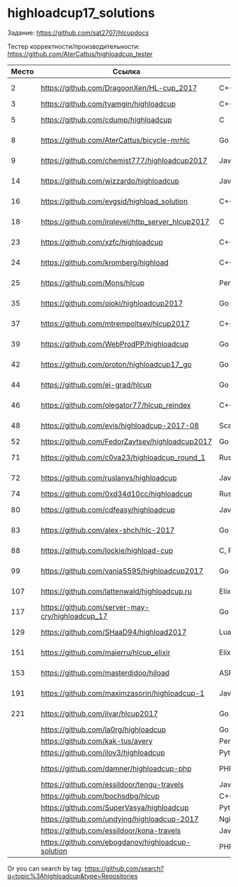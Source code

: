 # highloadcup17_solutions

Задание: https://github.com/sat2707/hlcupdocs

Тестер корректности/производительности: https://github.com/AterCattus/highloadcup_tester

| Место  | Ссылка | Язык | Штраф | Имя |
| ------------- | ------------- | ------------- | ------------- | ------------- |
| 2 | https://github.com/DragoonXen/HL-cup_2017 | C++ | 136.28793 | Алексей Дичковский |
| 3 | https://github.com/tyamgin/highloadcup | C++ | 142.19623 | Иван Тямгин |
| 5 | https://github.com/cdump/highloadcup | С | 143.62501 | Максим Андреев |
| 8 | https://github.com/AterCattus/bicycle-mrhlc | Go | 189.50301 | Алексей Акулович |
| 9 | https://github.com/chemist777/highloadcup2017 | Java+C | 189.76677 | Александр Харитонов |
| 14 | https://github.com/wizzardo/highloadcup | Java | 196.01050 | Mikhail Bobrutskov |
| 16 | https://github.com/evgsid/highload_solution | C++ | 197.54879 | Евгений Сидоренко |
| 18 | https://github.com/irqlevel/http_server_hlcup2017 | C | 203.19005 | Andrey Smetanin |
| 23 | https://github.com/xzfc/highloadcup | C++ | 210.03543 | Jerky McJerkface |
| 24 | https://github.com/kromberg/highload | С++ | 210.37382 | Егор Кромберг |
| 25 | https://github.com/Mons/hlcup | Perl | 212.34872 | Mons Anderson |
| 35 | https://github.com/oioki/highloadcup2017 | Go | 223.65799 | Alexander Oioki |
| 37 | https://github.com/mtrempoltsev/hlcup2017 | С++ | 225.53005 | Максим Тремпольцев |
| 39 | https://github.com/WebProdPP/highloadcup | Go | 226.86371 | Александр Майорский |
| 42 | https://github.com/proton/highloadcup17_go | Go | 234.53744 | Peter Savichev |
| 44 | https://github.com/ei-grad/hlcup | Go | 241.77205 | Андрей Григорьев |
| 46 | https://github.com/olegator77/hlcup_reindex | C++ | 244.98897 | Oleg Gerasimov |
| 48 | https://github.com/evis/highloadcup-2017-08 | Scala | 246.35233 | Evgeny Veretennikov |
| 52 | https://github.com/FedorZaytsev/highloadcup2017 | Go | 249.87749 | Fedor Zaytsev |
| 71 | https://github.com/c0va23/highloadcup_round_1 | Rust | 272.86656 | Дмитрий Федоренко |
| 72 | https://github.com/ruslanys/highloadcup | Java | 274.20083 | Руслан Молчанов |
| 74 | https://github.com/0xd34d10cc/highloadcup | Rust | 275.25939 | Jon Snow |
| 80 | https://github.com/cdfeasy/highloadcup | Java | 303.86881 | Дмитрий Асадуллин |
| 83 | https://github.com/alex-shch/hlc-2017 | Go | 310.28113 | Александр Щукин |
| 88 | https://github.com/lockie/highload-cup | C, Python | 325.22460 | Андрей Кравчукъ |
| 99 | https://github.com/vania5595/highloadcup2017 | Go | 480.88691 | Иван Широкопояс |
| 107 | https://github.com/lattenwald/highloadcup.ru | Elixir | 506.82566 | Александр Кюсев |
| 117 | https://github.com/server-may-cry/highloadcup_17 | Go | 1028.86225 | Сергей Оплетаев |
| 129 | https://github.com/SHaaD94/highload2017 | Lua+Tarantool | 3565.56944 | Евгений Зуйкин |
| 151 | https://github.com/maierru/hlcup_elixir | Elixir | 37226.29 | Юрий Кудряшов |
| 153 | https://github.com/masterdidoo/hiload | ASP.NET Core | 48041.27 | Александр Семенов |
| 191 | https://github.com/maximzasorin/highloadcup-1 | Javascript | 649548.64 | Maxim Zasorin |
| 221 | https://github.com/ilvar/hlcup2017 | Go | 1284090.51 | Arcady Chumachenko |
|  | https://github.com/la0rg/highloadcup | Go |  |  |
|  | https://github.com/kak-tus/avery | Perl |  |  |
|  | https://github.com/ilov3/highloadcup | Python |  |  |
|  | https://github.com/damner/highloadcup-php | PHP |  | Денис Винокуров |
|  | https://github.com/essildoor/tengu-travels | Java |  |  |
|  | https://github.com/bochsdbg/hlcup | C++ |  |  |
|  | https://github.com/SuperVasya/highloadcup | Python |  |  |
|  | https://github.com/undying/highloadcup-2017 | Nginx+Lua+Redis |  |  |
|  | https://github.com/essildoor/kona-travels | Java |  |  |
|  | https://github.com/ebogdanov/highloadcup-solution | PHP |  |  |

Or you can search by tag: https://github.com/search?q=topic%3Ahighloadcup&type=Repositories
